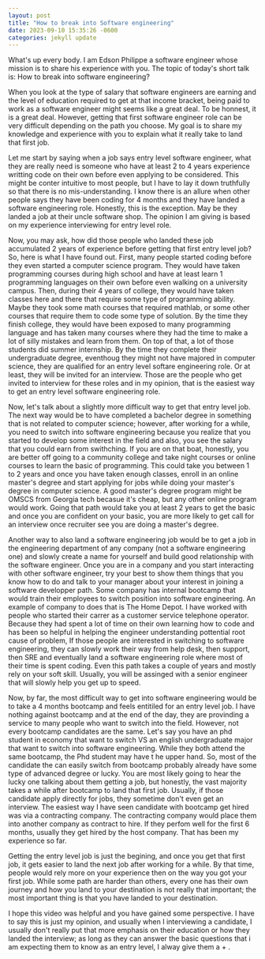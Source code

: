 ```yaml
---
layout: post
title: "How to break into Software engineering"
date: 2023-09-10 15:35:26 -0600
categories: jekyll update
---
```



What's up every body. I am Edson Philippe a software engineer whose mission is to share his experience with you. The topic of today's short talk is: How to break into software engineering?

When you look at the type of salary that software engineers are earning and the level of education required to get at that income bracket, being paid to work as a
software engineer might seems like a great deal. To be honnest, it is a great deal. However, getting that first software engineer role can be very difficult depending
on the path you choose. My goal is to share my knowledge and experience with you to explain what it really take to land that first job.

Let me start by saying when a job says entry level software engineer, what they are really need is someone who have at least 2 to 4 years experience writting code on their own before even applying to be considered. This might be conter intuitive to most people, but I have to lay it down truthfully so that there is no mis-understanding. I know there is an allure when other people says they have been coding for 4 months and they have landed a software engineering role. Honestly, this is the exception. May be they landed a job at their uncle software shop. The opinion I am giving is based on my experience interviewing for entry level role. 

Now, you may ask, how did those people who landed these job accumulated 2 years of experience before getting that first entry level job? So, here is what I have found out. First, many people started coding before they even started a computer science program. They would have taken programming courses during high school and have at least learn 1 programming languages on their own before even walking on a university campus. Then, during their 4 years of college, they would have taken classes here and there that require some type of programming ability. Maybe they took some math courses that required mathlab, or some other courses that require them to code some type of solution. By the time they finish college, they would have been exposed to many programming language and has taken many courses where they had the time to make a lot of silly mistakes and learn from them. On top of that, a lot of those students did summer internship. By the time they complete their undergraduate degree, eventhoug they might not have majored in computer science, they are qualified for an entry level softare engineering role. Or at least, they will be invited for an interview. Those are the people who get invited to interview for these roles and in my opinion, that is the easiest way to get an entry level software engineering role. 

Now, let's talk about a slightly more difficult way to get that entry level job. The next way would be to have completed a bachelor degree in something that is not related to computer science; however, after working for a while, you need to switch into software engineering because you realize that you started to develop some interest in the field and also, you see the salary that you could earn from swithching. If you are on that boat, honestly, you are better off going to a community college and take night courses or online courses to learn the basic of programming. This could take you between 1 to 2 years and once you have taken enough classes, enroll in an online master's degree and start applying for jobs while doing your master's degree in computer science. A good master's degree program might be OMSCS from Georgia tech becasue it's cheap, but any other online program would work. Going that path would take you at least 2 years to get the basic and once you are confident on your basic, you are more likely to get call for an interview once recruiter see you are doing a master's degree.

Another way to also land a software engineering job would be to get a job in the engineering department of any company (not a software engineering one) and slowly create a name for yourself and build good relationship with the software engineer. Once you are in a company and you start interacting with other software engineer, try your best to show them things that you know how to do and talk to your manager about your interest in joining a software developper path. Some company has internal bootcamp that would train their employees to switch position into software engineering. An example of company to does that is The Home Depot. I have worked with people who started their carrer as a customer service telephone operator. Because they had spent a lot of time on their own learning how to code and has been so helpful in helping the engineer understanding pottential  root cause of problem, If those people are interested in switching to software engineering, they can slowly work their way from help desk, then support, then SRE and eventually land a software engineering role where most of their time is spent coding. Even this path takes a couple of years and mostly rely on your soft skill. Usually, you will be assinged with a senior engineer that will slowly help you get up to speed.

Now, by far, the most difficult way to get into software engineering would be to take a 4 months bootcamp and feels entitiled for an entry level job. I have nothing against bootcamp and at the end of the day, they are provinding a service to many people who want to switch into the field. However, not every bootcamp candidates are the same. Let's say you have an phd student in economy that want to switch VS an english undergraduate major that want to switch into software engineering. While they both attend the same bootcamp, the Phd student may have t he upper hand. So, most of the candidate the can easily switch from bootcamp probably already have some type of advanced degree or lucky. You are most likely going to hear the lucky one talking about them getting a job, but honestly, the vast majority takes a while after bootcamp to land that first job. Usually, if those candidate apply directly for jobs, they sometime don't even get an interview. The easiest way I have seen candidate with bootcamp get hired was via a contracting company. The contracting company would place them into another company as contract to hire. If they perfom well for the first 6 months, usually they get hired by the host company. That has been my experience so far.

Getting the entry level job is just the begining, and once you get that first job, it gets easier to land the next job after working for a while. By that time, people would rely more on your experience then on the way you got your first job. While some path are harder than others, every one has their own journey and how you land to your destination is not really that important; the most important thing is that you have landed to your destination. 

I hope this video was helpful and you have gained some perspective. I have to say this is just my opinion, and usually when I interviewing a candidate, I usually don't really put that more emphasis on their education or how they landed the interview; as long as they can answer the basic questions that i am expecting them to know as an entry level, I alway give them a + . 
